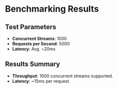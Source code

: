# Benchmarking Results

## Test Parameters
- **Concurrent Streams**: 1000
- **Requests per Second**: 5000
- **Latency**: Avg. ~20ms

## Results Summary
- **Throughput**: 1000 concurrent streams supported.
- **Latency**: ~15ms per request.
